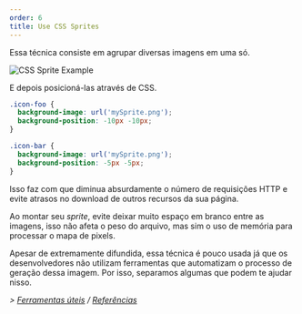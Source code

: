 ```yaml
---
order: 6
title: Use CSS Sprites
---
```


Essa técnica consiste em agrupar diversas imagens em uma só.

<img id="img-sprite" src="https://browserdiet.com/en/assets/img/sprite-example.jpg" alt="CSS Sprite Example">

E depois posicioná-las através de CSS.

```css
.icon-foo {
  background-image: url('mySprite.png');
  background-position: -10px -10px;
}

.icon-bar {
  background-image: url('mySprite.png');
  background-position: -5px -5px;
}
```

Isso faz com que diminua absurdamente o número de requisições HTTP e evite atrasos no download de outros recursos da sua página.

Ao montar seu *sprite*, evite deixar muito espaço em branco entre as imagens, isso não afeta o peso do arquivo, mas sim o uso de memória para processar o mapa de pixels.

Apesar de extremamente difundida, essa técnica é pouco usada já que os desenvolvedores não utilizam ferramentas que automatizam o processo de geração dessa imagem. Por isso, separamos algumas que podem te ajudar nisso.

*> [Ferramentas úteis](https://github.com/zenorocha/browser-diet/wiki/Tools#wiki-use-css-sprites) / [Referências](https://github.com/zenorocha/browser-diet/wiki/References#use-css-sprites)*
